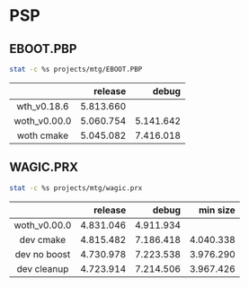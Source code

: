 # PSP

## EBOOT.PBP

```sh
stat -c %s projects/mtg/EBOOT.PBP
```

|              |  release  |   debug   |
|:------------:|----------:|----------:|
| wth_v0.18.6  | 5.813.660 |           |
| woth_v0.00.0 | 5.060.754 | 5.141.642 |
| woth cmake   | 5.045.082 | 7.416.018 |


## WAGIC.PRX

```sh
stat -c %s projects/mtg/wagic.prx
```
|              |  release  |   debug   | min size  |
|:------------:|----------:|----------:|----------:|
| woth_v0.00.0 | 4.831.046 | 4.911.934 |           |
| dev cmake    | 4.815.482 | 7.186.418 | 4.040.338 |
| dev no boost | 4.730.978 | 7.223.538 | 3.976.290 |
| dev cleanup  | 4.723.914 | 7.214.506 | 3.967.426 |
